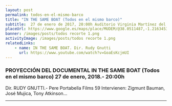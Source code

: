 ```yaml
---
layout: post
permalink: todos-en-el-mismo-barco
title: "IN THE SAME BOAT (Todos en el mismo barco)"
subtitle:  27 de enero de 2017, 20:00h Auditorio Virginia Martínez del Museo de la Muralla (MUDEM)
placeUrl: https://www.google.es/maps/place/MUDEM/@38.0511487,-1.2163453,17z/data=!3m1!4b1!4m5!3m4!1s0xd647f567ba291e1:0xde6031502e1b4fbc!8m2!3d38.0511487!4d-1.2141566
banner: /images/posts/todos recorte 1.png
activityImage: /images/posts/todos recorte 1.png
relatedLinks: 
    - name: IN THE SAME BOAT. Dir. Rudy Gnutti
      url: https://www.youtube.com/watch?v=GoaEsKcjmUI
---
```


###  PROYECCIÓN DEL DOCUMENTAL IN THE SAME BOAT (Todos en el mismo barco) 27 de enero, 2018.- 20:00h

Dir. RUDY GNUTTI.- Pere Portabella Films 59
Intervienen:  Zigmunt Bauman, José Mujica, Tony Atkinson...


***




